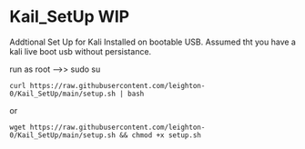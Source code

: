 # Kail_SetUp  WIP
Addtional Set Up for Kali Installed on bootable USB.
Assumed tht you have a kali live boot usb without persistance.

run as root -->> sudo su

```
curl https://raw.githubusercontent.com/leighton-0/Kail_SetUp/main/setup.sh | bash
```
or
```
wget https://raw.githubusercontent.com/leighton-0/Kail_SetUp/main/setup.sh && chmod +x setup.sh
```


